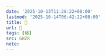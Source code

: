 ```yaml
---
date: '2025-10-13T11:28:22+08:00'
lastmod: '2025-10-14T06:42:22+08:00'
title: 󰜮
url: 󰜮
tags: [璿]
src: GHZR
note:
---
```

